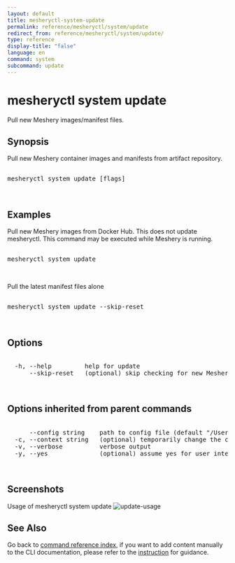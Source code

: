 ```yaml
---
layout: default
title: mesheryctl-system-update
permalink: reference/mesheryctl/system/update
redirect_from: reference/mesheryctl/system/update/
type: reference
display-title: "false"
language: en
command: system
subcommand: update
---
```


# mesheryctl system update

Pull new Meshery images/manifest files.

## Synopsis

Pull new Meshery container images and manifests from artifact repository.
<pre class='codeblock-pre'>
<div class='codeblock'>
mesheryctl system update [flags]

</div>
</pre> 

## Examples

Pull new Meshery images from Docker Hub. This does not update mesheryctl. This command may be executed while Meshery is running.
<pre class='codeblock-pre'>
<div class='codeblock'>
mesheryctl system update

</div>
</pre> 

Pull the latest manifest files alone
<pre class='codeblock-pre'>
<div class='codeblock'>
mesheryctl system update --skip-reset

</div>
</pre> 

## Options

<pre class='codeblock-pre'>
<div class='codeblock'>
  -h, --help         help for update
      --skip-reset   (optional) skip checking for new Meshery manifest files.

</div>
</pre>

## Options inherited from parent commands

<pre class='codeblock-pre'>
<div class='codeblock'>
      --config string    path to config file (default "/Users/lee/.meshery/config.yaml")
  -c, --context string   (optional) temporarily change the current context.
  -v, --verbose          verbose output
  -y, --yes              (optional) assume yes for user interactive prompts.

</div>
</pre>

## Screenshots

Usage of mesheryctl system update
![update-usage](/assets/img/mesheryctl/update.png)

## See Also

Go back to [command reference index](/reference/mesheryctl/), if you want to add content manually to the CLI documentation, please refer to the [instruction](/project/contributing/contributing-cli#preserving-manually-added-documentation) for guidance.
